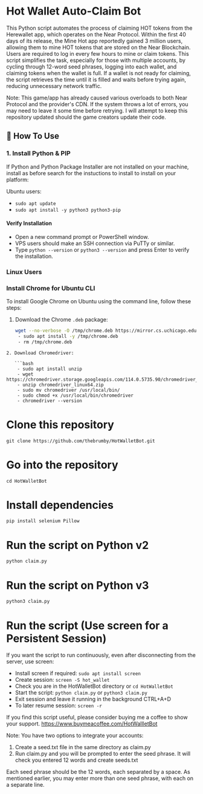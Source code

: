 # Hot Wallet Auto-Claim Bot

This Python script automates the process of claiming HOT tokens from the Herewallet app, which operates on the Near Protocol. Within the first 40 days of its release, the Mine Hot app reportedly gained 3 million users, allowing them to mine HOT tokens that are stored on the Near Blockchain. Users are required to log in every few hours to mine or claim tokens. This script simplifies the task, especially for those with multiple accounts, by cycling through 12-word seed phrases, logging into each wallet, and claiming tokens when the wallet is full. If a wallet is not ready for claiming, the script retrieves the time until it is filled and waits before trying again, reducing unnecessary network traffic.

Note: This game/app has already caused various overloads to both Near Protocol and the provider's CDN.
If the system throws a lot of errors, you may need to leave it some time before retrying.
I will attempt to keep this repository updated should the game creators update their code.

## 🚀 How To Use


### 1. Install Python & PIP

If Python and Python Package Installer are not installed on your machine, install as before search for the instuctions to install to install on your platform:

Ubuntu users: 
- ```sudo apt update```
- ```sudo apt install -y python3 python3-pip```

#### Verify Installation

- Open a new command prompt or PowerShell window. 
- VPS users should make an SSH connection via PuTTy or similar.
- Type `python --version` or `python3 --version` and press Enter to verify the installation.

### Linux Users

### Install Chrome for Ubuntu CLI

To install Google Chrome on Ubuntu using the command line, follow these steps:

1. Download the Chrome `.deb` package:

   ```bash
   wget --no-verbose -O /tmp/chrome.deb https://mirror.cs.uchicago.edu/google-chrome/pool/main/g/google-chrome-stable/google-chrome-stable_114.0.5735.198-1_amd64.deb
	- sudo apt install -y /tmp/chrome.deb
	- rm /tmp/chrome.deb
```
2. Download Chromedriver:

   ```bash
	- sudo apt install unzip
	- wget https://chromedriver.storage.googleapis.com/114.0.5735.90/chromedriver_linux64.zip
	- unzip chromedriver_linux64.zip
	- sudo mv chromedriver /usr/local/bin/
	- sudo chmod +x /usr/local/bin/chromedriver
	- chromedriver --version
```

# Clone this repository
```git clone https://github.com/thebrumby/HotWalletBot.git```

# Go into the repository
```cd HotWalletBot```

# Install dependencies
```pip install selenium Pillow```


# Run the script on Python v2
```python claim.py```
# Run the script on Python v3
```python3 claim.py```


# Run the script (Use screen for a Persistent Session)

If you want the script to run continuously, even after disconnecting from the server, use screen:

- Install screen if required: ```sudo apt install screen```
- Create session: ```screen -S hot_wallet```
- Check you are in the HotWalletBot directory or ```cd HotWalletBot```
- Start the script: ```python claim.py``` or ```python3 claim.py```
- Exit session and leave it running in the background CTRL+A+D
- To later resume session: ```screen -r```

If you find this script useful, please consider buying me a coffee to show your support.
https://www.buymeacoffee.com/HotWallletBot

Note: You have two options to integrate your accounts:
1) Create a seed.txt file in the same directory as claim.py
2) Run claim.py and you will be prompted to enter the seed phrase. It will check you entered 12 words and create seeds.txt

Each seed phrase should be the 12 words, each separated by a space.
As mentioned earlier, you may enter more than one seed phrase, with each on a separate line.